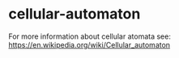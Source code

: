 # cellular-automaton

For more information about cellular atomata see: https://en.wikipedia.org/wiki/Cellular_automaton
